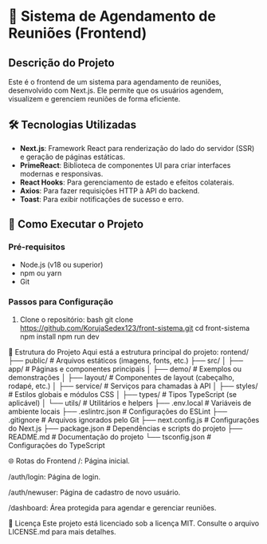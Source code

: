 # 🚀 Sistema de Agendamento de Reuniões (Frontend)

## Descrição do Projeto
Este é o frontend de um sistema para agendamento de reuniões, desenvolvido com Next.js. Ele permite que os usuários agendem, visualizem e gerenciem reuniões de forma eficiente.

## 🛠️ Tecnologias Utilizadas
- **Next.js**: Framework React para renderização do lado do servidor (SSR) e geração de páginas estáticas.
- **PrimeReact**: Biblioteca de componentes UI para criar interfaces modernas e responsivas.
- **React Hooks**: Para gerenciamento de estado e efeitos colaterais.
- **Axios**: Para fazer requisições HTTP à API do backend.
- **Toast**: Para exibir notificações de sucesso e erro.

## 🚀 Como Executar o Projeto

### Pré-requisitos
- Node.js (v18 ou superior)
- npm ou yarn
- Git

### Passos para Configuração
1. Clone o repositório:
   bash
   git clone https://github.com/KorujaSedex123/front-sistema.git
   cd front-sistema
   npm install
   npm run dev

   
  🧩 Estrutura do Projeto
Aqui está a estrutura principal do projeto:
rontend/
├── public/ # Arquivos estáticos (imagens, fonts, etc.)
├── src/
│ ├── app/ # Páginas e componentes principais
│ ├── demo/ # Exemplos ou demonstrações
│ ├── layout/ # Componentes de layout (cabeçalho, rodapé, etc.)
│ ├── service/ # Serviços para chamadas à API
│ ├── styles/ # Estilos globais e módulos CSS
│ ├── types/ # Tipos TypeScript (se aplicável)
│ └── utils/ # Utilitários e helpers
├── .env.local # Variáveis de ambiente locais
├── .eslintrc.json # Configurações do ESLint
├── .gitignore # Arquivos ignorados pelo Git
├── next.config.js # Configurações do Next.js
├── package.json # Dependências e scripts do projeto
├── README.md # Documentação do projeto
└── tsconfig.json # Configurações do TypeScript


🌐 Rotas do Frontend
/: Página inicial.

/auth/login: Página de login.

/auth/newuser: Página de cadastro de novo usuário.

/dashboard: Área protegida para agendar e gerenciar reuniões.

📝 Licença
Este projeto está licenciado sob a licença MIT. Consulte o arquivo LICENSE.md para mais detalhes.
